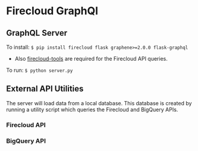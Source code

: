 
# Firecloud GraphQl

## GraphQL Server

To install: 
`` $ pip install firecloud flask graphene>=2.0.0 flask-graphql ``

* Also [firecloud-tools](https://github.com/broadinstitute/firecloud-tools) are required for the Firecloud API queries.

To run:
`` $ python server.py ``

## External API Utilities

The server will load data from a local database. This database is created by running a utility script which queries
the Firecloud and BigQuery APIs.

### Firecloud API



### BigQuery API
